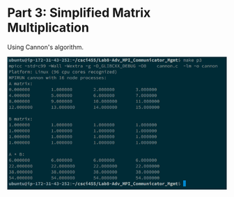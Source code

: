 # Part 3: Simplified Matrix Multiplication

Using Cannon's algorithm.

![Console output: cannon.c running on a 96 node compute cluster.](assets/make-p3-cannon-cluster.png)
